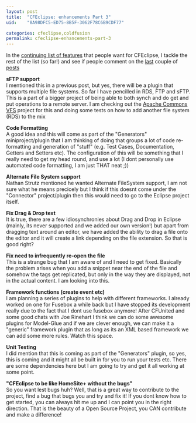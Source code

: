 ```yaml
---
layout: post
title:  "CFEclipse: enhancements Part 3"
uid:	"8A98DFC5-ED75-8B5F-3062F78C6B9CDF77"

categories: cfeclipse,coldfusion
permalink: cfeclipse-enhancements-part-3
---
```

In the <a href="/blog/index.cfm/2006/8/3/CFEclipse-enhancements-Part-2">continuing list of features</a> that people want for CFEclipse, I tackle the rest of the list (so far!) and see if people comment on the <a href="/blog/index.cfm/2006/8/3/CFEclipse-enhancements-Part-2">last</a> couple of <a href="/blog/index.cfm/2006/8/2/CFEclipse-enhancements">posts</a>

<p><strong>sFTP support <br />
</strong>I mentioned this in a previous post, but yes, there will be a plugin that supports multiple file systems. So far I have pencilled in RDS, FTP and sFTP. This is a part of a bigger project of being able to both synch and do get and put operations to a remote server. I am checking out the <a href="http://jakarta.apache.org/commons/vfs/">Apache Commons VFS</a> project for this and doing some tests on how to add another file system (RDS) to the mix </p>
<p><strong>Code Formatting<br />
</strong>A good idea and this will come as part of the &quot;Generators&quot; miniproject/plugin that I am thinking of doing that groups a lot of code re-formatting and generation of &quot;stuff&quot; (e.g. Test Cases, Documentation, Getters and Setters etc). The configuration of this will be something that I really need to get my head round, and use a lot (I dont personally use automated code formatting, I am just THAT neat ;)) </p>
<p><strong>Alternate File System support<br />
</strong>Nathan Strutz mentioned he wanted Alternate FileSystem support, I am not sure what he means precicely but I think if this doesnt come under the &quot;Connector&quot; project/plugin then this would need to go to the Eclipse project itself. </p>
<p><strong>Fix Drag &amp; Drop text</strong><br />
It is true, there are a few idiosynchronies about Drag and Drop in Eclipse (mainly, its never supported and we added our own version!) but apart from dragging text around an editor, we have added the ability to drag a file onto the editor and it will create a link depending on the file extension. So that is good right? </p>
<p><strong>Fix need to infrequently re-open the file<br />
</strong>This is a strange bug that I am aware of and I need to get fixed. Basically the problem arises when you add a snippet near the end of the file and somehow the tags get replicated, but only in the way they are displayed, not in the actual content. I am looking into this. </p>
<p><strong>Framework functions (create event etc)<br />
</strong>I am planning a series of plugins to help with different frameworks. I already worked on one for Fusebox a while back but I have stopped its development really due to the fact that I dont use fusebox anymore! After CFUnited and some good chats with Joe Rinehart I think we can do some awesome plugins for Model-Glue and if we are clever enough, we can make it a &quot;generic&quot; framework plugin that as long as its an XML based framework we can add some more rules. Watch this space.</p>
<p><strong>Unit Testing</strong><br />
I did mention that this is coming as part of the &quot;Generators&quot; plugin, so yes, this is coming and it might all be built in for you to run your tests etc. There are some dependencies here but I am going to try and get it all working at some point. </p>
<p><strong>&quot;CFEclipse to be like HomeSite+ without the bugs&quot;<br />
</strong>So you want lest bugs huh? Well, that is a great way to contribute to the project, find a bug that bugs you and try and fix it! If you dont know how to get started, you can always hit me up and I can point you in the right direction. That is the beauty of a Open Source Project, you CAN contribute and make a difference! <strong><br />
</strong></p>